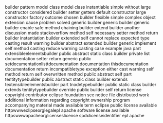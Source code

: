 builder pattern model class model class instantiable simple without large constructor considered builder setter getters default constructor large constructor factory outcome chosen builder flexible simple complex object extension cause problem solved generic builder generic builder generic builder enable safe method chaining builder extend builder another discussion made stackoverflow method self necessary setter method return builder instantiation builder extended self cannot replace expected type casting result warning builder abstract extended builder generic implement self method casting reduce warning casting case example java part extensibleelementsbuilder public abstract static class builder private list documentation setter return generic public setdocumentationlisttdocumentation documentation thisdocumentation documentation return incompatibletype exception either cast warning self method return self overwritten method public abstract self part tentitytypebuilder public abstract static class builder extends textensibleelementsbuilder part tnodetypebuilder public static class builder extends tentitytypebuilder override public builder self return license copyright contributor eclipse foundation see notice file distributed work additional information regarding copyright ownership program accompanying material made available term eclipse public license available httpwwweclipseorglegalepl apache software license available httpswwwapacheorglicenseslicense spdxlicenseidentifier epl apache